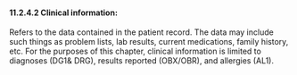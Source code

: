 #### 11.2.4.2 Clinical information: 

Refers to the data contained in the patient record. The data may include such things as problem lists, lab results, current medications, family history, etc. For the purposes of this chapter, clinical information is limited to diagnoses (DG1& DRG), results reported (OBX/OBR), and allergies (AL1).
